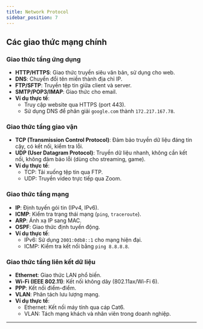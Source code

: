 ```yaml
---
title: Network Protocol 
sidebar_position: 7
---
```




## Các giao thức mạng chính

### Giao thức tầng ứng dụng
- **HTTP/HTTPS**: Giao thức truyền siêu văn bản, sử dụng cho web.
- **DNS**: Chuyển đổi tên miền thành địa chỉ IP.
- **FTP/SFTP**: Truyền tệp tin giữa client và server.
- **SMTP/POP3/IMAP**: Giao thức cho email.
- **Ví dụ thực tế**:
  - Truy cập website qua HTTPS (port 443).
  - Sử dụng DNS để phân giải `google.com` thành `172.217.167.78`.

### Giao thức tầng giao vận
- **TCP (Transmission Control Protocol)**: Đảm bảo truyền dữ liệu đáng tin cậy, có kết nối, kiểm tra lỗi.
- **UDP (User Datagram Protocol)**: Truyền dữ liệu nhanh, không cần kết nối, không đảm bảo lỗi (dùng cho streaming, game).
- **Ví dụ thực tế**:
  - TCP: Tải xuống tệp tin qua FTP.
  - UDP: Truyền video trực tiếp qua Zoom.

### Giao thức tầng mạng
- **IP**: Định tuyến gói tin (IPv4, IPv6).
- **ICMP**: Kiểm tra trạng thái mạng (`ping`, `traceroute`).
- **ARP**: Ánh xạ IP sang MAC.
- **OSPF**: Giao thức định tuyến động.
- **Ví dụ thực tế**:
  - IPv6: Sử dụng `2001:0db8::1` cho mạng hiện đại.
  - ICMP: Kiểm tra kết nối bằng `ping 8.8.8.8`.

### Giao thức tầng liên kết dữ liệu
- **Ethernet**: Giao thức LAN phổ biến.
- **Wi-Fi (IEEE 802.11)**: Kết nối không dây (802.11ax/Wi-Fi 6).
- **PPP**: Kết nối điểm-điểm.
- **VLAN**: Phân tách lưu lượng mạng.
- **Ví dụ thực tế**:
  - Ethernet: Kết nối máy tính qua cáp Cat6.
  - VLAN: Tách mạng khách và nhân viên trong doanh nghiệp.




---






